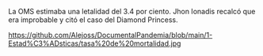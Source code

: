 La OMS estimaba una letalidad del 3.4 por ciento. Jhon Ionadis recalcó que era improbable y citó el caso del Diamond Princess.

https://github.com/Alejoss/DocumentalPandemia/blob/main/1-Estad%C3%ADsticas/tasa%20de%20mortalidad.jpg